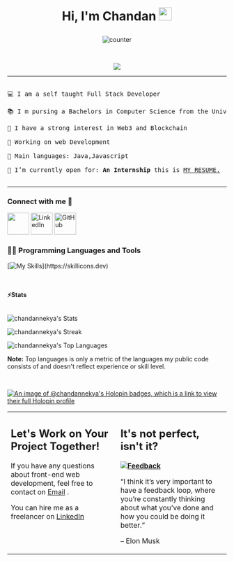 

<h1 align = "center">Hi, I'm Chandan 
<img src="https://media.giphy.com/media/hvRJCLFzcasrR4ia7z/giphy.gif" width="30">




</a></h1>

</h1>

 
<div align="center">
  
![counter](https://komarev.com/ghpvc/?username=chandannekya)

</div>

<br/>

<p align="center">

<a href="https://github.com/chandannekya">

<img src="https://readme-typing-svg.herokuapp.com?lines=Computer+Science+Student;Full+Stack+Web+Developer;Freelancer;Always%20learning%20new%20things&center=true&width=380&height=45">

</a>

</p>



<hr>



<pre>

💻 I am a self taught Full Stack Developer

📚 I m pursing a Bachelors in Computer Science from the University of Lucknow 

📝 I have a strong interest in Web3 and Blockchain

🔭 Working on web Development 
	
🌟 Main languages: Java,Javascript

🤔 I’m currently open for: <b>An Internship</b> this is <a href="https://drive.google.com/file/d/1_5E9To3ztrm8D4HTng3rf-1d_YEIY3Cd/view?usp=sharing">MY RESUME.</a>

</pre>
<hr>



<h3 align="left">  Connect with me 🤝</h3>



<p align="left">
	<a href="mailto:chandannekya@gmail.com"><img height="50" src="https://cdn-icons-png.flaticon.com/128/2875/2875394.png"/></a>
	<a href="https://www.linkedin.com/in/chandannekya/"><img height="50" src="https://cdn-icons-png.flaticon.com/128/1383/1383262.png" alt="LinkedIn"/></a>
	<a href="https://github.com/chadannekya"><img height="50" src="https://cdn-icons-png.flaticon.com/128/3488/3488408.png" alt="GitHub"/></a>
	

	
</p>





<p align="left"> <h3 align="left">👨‍💻 Programming Languages and Tools</h3>



[![My Skills](https://skillicons.dev/icons?i=js,html,css,tailwind,react,redux,express,c,java,py,mongodb,nodejs,npm,postman,vite,figma,git,)](https://skillicons.dev)









</br>








<br/>

<summary><b>⚡Stats</b></summary>

<br/>




![chandannekya's Stats](https://github-readme-stats.vercel.app/api?username=chandannekya&theme=tokyonight&show_icons=true&hide_border=false&count_private=true)

![chandannekya's Streak](https://github-readme-streak-stats.herokuapp.com/?user=chandannekya&theme=tokyonight&hide_border=false)

![chandannekya's Top Languages](https://github-readme-stats.vercel.app/api/top-langs/?username=chandannekya&theme=tokyonight&show_icons=true&hide_border=false&layout=compact)

<b>Note:</b> Top languages is only a metric of the languages my public code consists of and doesn't reflect experience or skill level.

</p>

<br/>


[![An image of @chandannekya's Holopin badges, which is a link to view their full Holopin profile](https://holopin.me/chandannekya)](https://holopin.io/@chandannekya)
<table style="border: none">

  <tr>

  <td width="50%" valign="top">



## Let's Work on Your Project Together!



If you have any questions about front-end web development, feel free to contact on <a href="mailto:chandannekya@gmail.com"> Email</a> .



You can hire me as a freelancer on <a   href="https://www.linkedin.com/in/chandannekya/">LinkedIn</a> 



  </td>

  <td width="50%" valign="top">



## It's not perfect, isn't it?



**<a href="https://github.com/Chandannekya "><img alt="Feedback" src="https://img.shields.io/badge/Ask%20me-anything-1abc9c.svg"></a>**



“I think it’s very important to have a feedback loop, where you’re constantly thinking about what you’ve done and how you could be doing it better.”

– Elon Musk



  </td>

  </tr>

</table>





